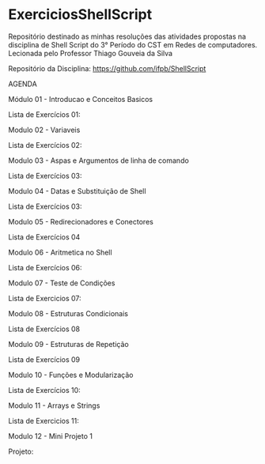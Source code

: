 # ExerciciosShellScript

Repositório destinado as minhas resoluções das atividades propostas na disciplina de Shell Script do 3° Período do CST em Redes de computadores. Lecionada pelo Professor Thiago Gouveia da Silva

Repositório da Disciplina: https://github.com/ifpb/ShellScript

AGENDA

Módulo 01 - Introducao e Conceitos Basicos

Lista de Exercícios 01: 

Modulo 02 - Variaveis

Lista de Exercícios 02:

Modulo 03 - Aspas e Argumentos de linha de comando

Lista de Exercícios 03:

Modulo 04 - Datas e Substituição de Shell

Lista de Exercícios 03:

Modulo 05 - Redirecionadores e Conectores

Lista de Exercícios 04

Modulo 06 - Aritmetica no Shell

Lista de Exercícios 06:

Modulo 07 - Teste de Condições

Lista de Exercicios 07:

Modulo 08 - Estruturas Condicionais

Lista de Exercícios 08

Modulo 09 - Estruturas de Repetição

Lista de Exercícios 09

Modulo 10 - Funções e Modularização

Lista de Exercícios 10:

Modulo 11 - Arrays e Strings

Lista de Exercicios 11:

Modulo 12 - Mini Projeto 1

Projeto:
